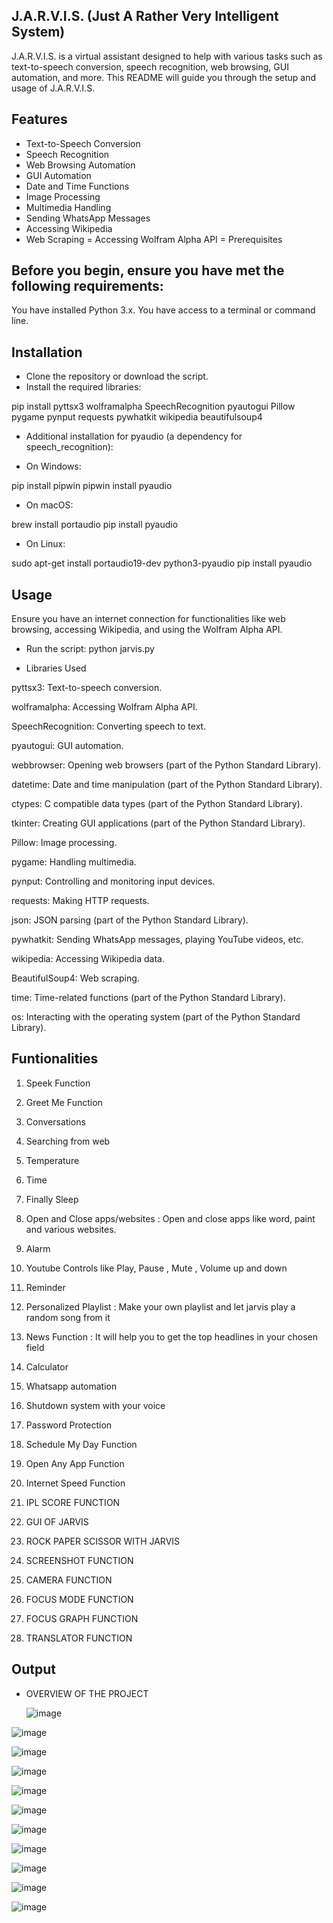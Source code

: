 ## J.A.R.V.I.S. (Just A Rather Very Intelligent System)
J.A.R.V.I.S. is a virtual assistant designed to help with various tasks such as text-to-speech conversion, speech recognition, web browsing, GUI automation, and more. This README will guide you through the setup and usage of J.A.R.V.I.S.

## Features
- Text-to-Speech Conversion
- Speech Recognition
- Web Browsing Automation
- GUI Automation
- Date and Time Functions
- Image Processing
- Multimedia Handling
- Sending WhatsApp Messages
- Accessing Wikipedia
- Web Scraping
= Accessing Wolfram Alpha API
= Prerequisites

## Before you begin, ensure you have met the following requirements:

You have installed Python 3.x.
You have access to a terminal or command line.

## Installation
- Clone the repository or download the script.
- Install the required libraries:  

pip install pyttsx3 wolframalpha SpeechRecognition pyautogui Pillow pygame pynput requests pywhatkit wikipedia beautifulsoup4

- Additional installation for pyaudio (a dependency for speech_recognition):

- On Windows:


pip install pipwin
pipwin install pyaudio


- On macOS:

brew install portaudio
pip install pyaudio


- On Linux:

sudo apt-get install portaudio19-dev python3-pyaudio
pip install pyaudio

## Usage
Ensure you have an internet connection for functionalities like web browsing, accessing Wikipedia, and using the Wolfram Alpha API.

- Run the script:  python jarvis.py


- Libraries Used

pyttsx3: Text-to-speech conversion.


wolframalpha: Accessing Wolfram Alpha API.


SpeechRecognition: Converting speech to text.


pyautogui: GUI automation.


webbrowser: Opening web browsers (part of the Python Standard Library).


datetime: Date and time manipulation (part of the Python Standard Library).


ctypes: C compatible data types (part of the Python Standard Library).


tkinter: Creating GUI applications (part of the Python Standard Library).


Pillow: Image processing.


pygame: Handling multimedia.


pynput: Controlling and monitoring input devices.


requests: Making HTTP requests.


json: JSON parsing (part of the Python Standard Library).


pywhatkit: Sending WhatsApp messages, playing YouTube videos, etc.


wikipedia: Accessing Wikipedia data.


BeautifulSoup4: Web scraping.


time: Time-related functions (part of the Python Standard Library).


os: Interacting with the operating system (part of the Python Standard Library).




## Funtionalities

1. Speek Function 

2. Greet Me Function 

3. Conversations

4. Searching from web

5. Temperature
 
6. Time

7. Finally Sleep

8. Open and Close apps/websites : Open and close apps like word, paint and various websites.

9. Alarm 

10. Youtube Controls like Play, Pause , Mute , Volume up and down 

11. Reminder

12. Personalized Playlist : Make your own playlist and let jarvis play a random song from it

13. News Function : It will help you to get the top headlines in your chosen field

14. Calculator
15. Whatsapp automation 

16. Shutdown system with your voice

17. Password Protection

18. Schedule My Day Function 

19. Open Any App Function 

20. Internet Speed Function 

21. IPL SCORE FUNCTION 

22. GUI OF JARVIS 

23. ROCK PAPER SCISSOR WITH JARVIS 

24. SCREENSHOT FUNCTION 

25. CAMERA FUNCTION 

26. FOCUS MODE FUNCTION 

27. FOCUS GRAPH FUNCTION 

28. TRANSLATOR FUNCTION


## Output

- OVERVIEW OF THE PROJECT

  ![image](https://github.com/Prabhat1503/jarvis-python/assets/121659603/c75d26e4-eed3-46b2-af33-5e7924b745d7)

![image](https://github.com/Prabhat1503/jarvis-python/assets/121659603/a0465392-b153-48b5-ac63-f7863f99885f)

![image](https://github.com/Prabhat1503/jarvis-python/assets/121659603/0e4249c6-29b7-4da2-8076-1b9017f46d7f)

![image](https://github.com/Prabhat1503/jarvis-python/assets/121659603/4877c636-4a20-4e86-a2e1-367c7e109fb0)

![image](https://github.com/Prabhat1503/jarvis-python/assets/121659603/871ab130-bd2b-4a14-9bd7-6edbbdf70ae1)

![image](https://github.com/Prabhat1503/jarvis-python/assets/121659603/2138ddaf-9b51-4a1a-a2f7-645405204e5d)

![image](https://github.com/Prabhat1503/jarvis-python/assets/121659603/a4ffe793-ed3e-4ae7-88b6-3f690bf06b1d)

![image](https://github.com/Prabhat1503/jarvis-python/assets/121659603/38028213-d629-48d1-a16d-61a633b2d318)

![image](https://github.com/Prabhat1503/jarvis-python/assets/121659603/c4fd4575-6768-4256-9cc3-ab2b0d3a599c)

![image](https://github.com/Prabhat1503/jarvis-python/assets/121659603/3631d5c1-abd5-4b0c-a831-c6da589db08f)

![image](https://github.com/Prabhat1503/jarvis-python/assets/121659603/94848077-cf9a-4743-b1fc-88f08d123824)
